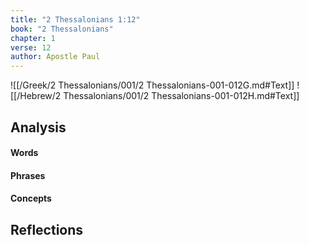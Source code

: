 ```yaml
---
title: "2 Thessalonians 1:12"
book: "2 Thessalonians"
chapter: 1
verse: 12
author: Apostle Paul
---
```

![[/Greek/2 Thessalonians/001/2 Thessalonians-001-012G.md#Text]]
![[/Hebrew/2 Thessalonians/001/2 Thessalonians-001-012H.md#Text]]

## Analysis

#### Words

#### Phrases

#### Concepts

## Reflections
